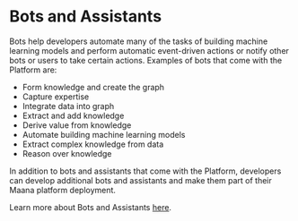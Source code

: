 # Bots and Assistants

Bots help developers automate many of the tasks of building machine learning models and perform automatic event-driven actions or notify other bots or users to take certain actions. Examples of bots that come with the Platform are:

* Form knowledge and create the graph
* Capture expertise
* Integrate data into graph
* Extract and add knowledge 
* Derive value from knowledge
* Automate building machine learning models
* Extract complex knowledge from data 
* Reason over knowledge

In addition to bots and assistants that come with the Platform, developers can develop additional bots and assistants and make them part of their Maana platform deployment.

Learn more about Bots and Assistants [here](../../product-guide/getting-started-with-maana/building-knowledge-layers/connecting-bots-and-assistants.md).

